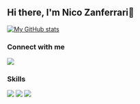 ## Hi there, I'm Nico Zanferrari👋 

[![My GitHub stats](https://github-readme-stats.vercel.app/api?username=nicozanf&show_icons=true)](https://github.com/anuraghazra/github-readme-stats)

### Connect with me 

[<img src="https://img.shields.io/badge/gmail-D14836?&style=for-the-badge&logo=gmail&logoColor=white"/>][gmail]

### Skills

<img src="https://img.shields.io/badge/python-%233776AB.svg?&style=for-the-badge&logo=python&logoColor=white" />

<img src="https://img.shields.io/badge/ubuntu-E95420?logo=ubuntu&logoColor=white&style=for-the-badgee" />

<img src="https://img.shields.io/badge/windows-0078D6?logo=windows&logoColor=white&style=for-the-badge" />


[gmail]: mailto:nicozanf@gmail.com

